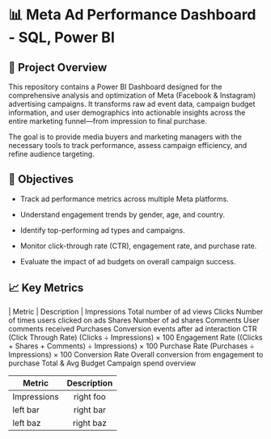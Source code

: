# 📊 Meta Ad Performance Dashboard - SQL, Power BI
 ## 🧠 Project Overview

This repository contains a Power BI Dashboard designed for the comprehensive analysis and optimization of Meta (Facebook & Instagram) advertising campaigns. It transforms raw ad event data, campaign budget information, and user demographics into actionable insights across the entire marketing funnel—from impression to final purchase.

The goal is to provide media buyers and marketing managers with the necessary tools to track performance, assess campaign efficiency, and refine audience targeting.

## 🎯 Objectives

* Track ad performance metrics across multiple Meta platforms.

* Understand engagement trends by gender, age, and country.

* Identify top-performing ad types and campaigns.

* Monitor click-through rate (CTR), engagement rate, and purchase rate.

* Evaluate the impact of ad budgets on overall campaign success.

## 📈 Key Metrics
| Metric | 	Description |
Impressions	Total number of ad views
Clicks	Number of times users clicked on ads
Shares	Number of ad shares
Comments	User comments received
Purchases	Conversion events after ad interaction
CTR (Click Through Rate)	(Clicks ÷ Impressions) × 100
Engagement Rate	((Clicks + Shares + Comments) ÷ Impressions) × 100
Purchase Rate	(Purchases ÷ Impressions) × 100
Conversion Rate	Overall conversion from engagement to purchase
Total & Avg Budget	Campaign spend overview  

| Metric  | Description |
| ------------- |:-------------:|
| Impressions      | right foo     |
| left bar      | right bar     |
| left baz      | right baz     |

  

